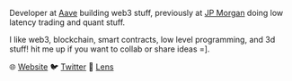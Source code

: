 Developer at [Aave](https://twitter.com/AaveAave) building web3 stuff, previously at [JP Morgan](https://www.jpmorgan.com/) doing low latency trading and quant stuff.

I like web3, blockchain, smart contracts, low level programming, and 3d stuff! hit me up if you want to collab or share ideas =].



🌐 [Website](https://garethlol.dev/)
🐦 [Twitter](https://twitter.com/gareth_______/)
🌿 [Lens](https://www.lensfrens.xyz/gareth.lens)
